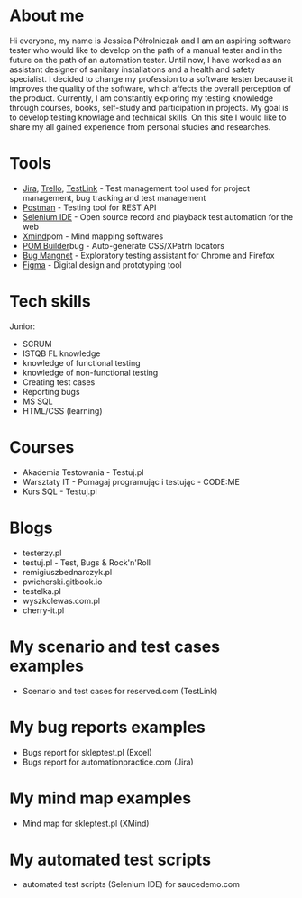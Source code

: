 # About me
Hi everyone, my name is Jessica Półrolniczak and I am an aspiring software tester who would like to develop on the path of a manual tester and in the future on the path of an automation tester. 
Until now, I have worked as an assistant designer of sanitary installations and a health and safety specialist. 
I decided to change my profession to a software tester because it improves the quality of the software, which affects the overall perception of the product.
Currently, I am constantly exploring my testing knowledge through courses, books, self-study and participation in projects.
My goal is to develop testing knowlage and technical skills. On this site I would like to share my all gained experience from personal studies and researches.

# Tools
* [Jira](https://www.atlassian.com/pl/software/jira), [Trello](https://trello.com/pl), [TestLink](https://testlink.org/) - Test management tool used for project management, bug tracking and test management
* [Postman](https://www.postman.com/) - Testing tool for REST API
* [Selenium IDE](https://chrome.google.com/webstore/detail/selenium-ide/mooikfkahbdckldjjndioackbalphokd) - Open source record and playback test automation for the web
* [Xmind](https://www.xmind.net/)pom - Mind mapping softwares
* [POM Builder](https://chrome.google.com/webstore/detail/pom-builder-%E2%80%93-auto-genera/akcejfbfkkjnghlfngighgncolfaghco)bug - Auto-generate CSS/XPatrh locators
* [Bug Mangnet](https://chrome.google.com/webstore/detail/pom-builder-%E2%80%93-auto-genera/akcejfbfkkjnghlfngighgncolfaghco) - Exploratory testing assistant for Chrome and Firefox
* [Figma](https://www.figma.com/) - Digital design and prototyping tool 

# Tech skills
Junior:
* SCRUM
* ISTQB FL knowledge
* knowledge of functional testing
* knowledge of non-functional testing
* Creating test cases
* Reporting bugs
* MS SQL
* HTML/CSS (learning)

# Courses
* Akademia Testowania - Testuj.pl
* Warsztaty IT - Pomagaj programując i testując - CODE:ME
* Kurs SQL - Testuj.pl

# Blogs
* testerzy.pl
* testuj.pl - Test, Bugs & Rock'n'Roll
* remigiuszbednarczyk.pl
* pwicherski.gitbook.io
* testelka.pl
* wyszkolewas.com.pl
* cherry-it.pl

# My scenario and test cases examples
* Scenario and test cases for reserved.com (TestLink)

# My bug reports examples
* Bugs report for skleptest.pl (Excel)
* Bugs report for automationpractice.com (Jira)

# My mind map examples
* Mind map for skleptest.pl (XMind)

# My automated test scripts
* automated test scripts (Selenium IDE) for saucedemo.com










